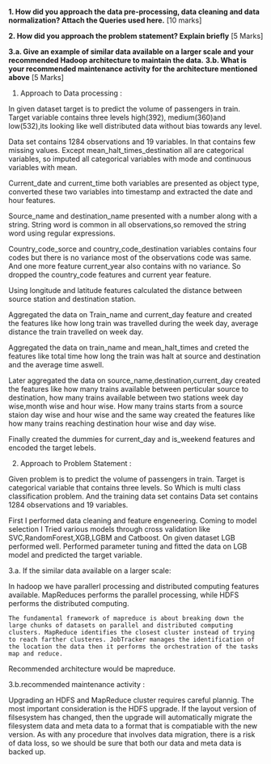 **1. How did you approach the data pre-processing, data cleaning and data normalization? Attach the Queries used here.** [10 marks]

**2. How did you approach the problem statement? Explain briefly** [5 Marks]

**3.a. Give an example of similar data available on a larger scale and your recommended Hadoop architecture to maintain the data.** 
**3.b. What is your recommended maintenance activity for the architecture mentioned above** [5 Marks]


1. Approach to Data processing : 

In given dataset target is to predict the volume of passengers in train. Target variable contains three levels high(392), medium(360)and low(532),its looking like well distributed data without bias towards any level.

Data set contains 1284 observations and 19 variables. In that contains few missing values. Except mean_halt_times_destination all are categorical variables, so imputed all categorical variables with mode and continuous variables with mean.

Current_date and current_time both variables are presented as object type, converted these two variables into timestamp and extracted the date and hour features.

Source_name and destination_name presented with a number along with a string. String word is common in all observations,so removed the string word using regular expressions.

Country_code_sorce and country_code_destination variables contains four codes but there is no variance most of the observations code was same. And one more feature current_year also contains with no variance. So dropped the country_code features and current year feature.

Using longitude and latitude features calculated the distance between source station and destination station.

Aggregated the data on Train_name and current_day feature and created the features like how long train was travelled during the week day, average distance the train travelled on week day.

Aggregated the data on train_name and mean_halt_times and creted the features like total time how long the train was halt at source and destination and the average time aswell.

Later aggregated the data on source_name,destination,current_day  created the features like how many trains available between perticular source to destination, how many trains available between two stations week day wise,month wise and hour wise.
How many trains starts from a source staion day wise and hour wise and the same way created the features like how many trains reaching destination hour wise and day wise.

Finally created the dummies for current_day and is_weekend features and encoded the target lebels. 


2. Approach to Problem Statement :

Given problem is to predict the volume of passengers in train. Target is categorical variable that contains three levels. So Which is multi class classification problem. And the training data set contains Data set contains 1284 observations and 19 variables.

First I performed data cleaning and feature engeneering. Coming to model selection I Tried various models through cross validation like SVC,RandomForest,XGB,LGBM and Catboost. On given dataset LGB performed well. Performed parameter tuning and fitted the data on LGB model and predicted the target variable.


3.a. If the similar data available on a larger scale:

In hadoop we have parallerl processing and distributed computing features available. MapReduces performs the parallel processing, while HDFS performs the distributed computing.

	The fundamental framework of mapreduce is about breaking down the large chunks of datasets on parallel and distributed computing clusters. MapReduce identifies the closest cluster instead of trying to reach farther clusteres. JobTracker manages the identification of the location the data then it performs the orchestration of the tasks map and reduce. 
Recommended architecture would be mapreduce.

3.b.recommended maintenance activity :

Upgrading an HDFS and MapReduce cluster requires careful plannig. The most important consideration is the HDFS upgrade. If the layout version of filsesystem has changed, then the upgrade will automatically migrate the filesystem data and meta data to a format that is compatiable with the new version. As with any procedure that involves data migration, there is a risk of data loss, so we should be sure that both our data and meta data is backed up.





